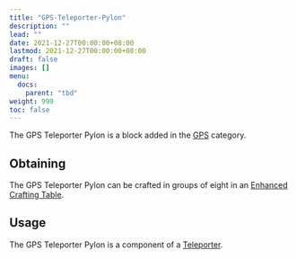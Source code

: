 ```yaml
---
title: "GPS-Teleporter-Pylon"
description: ""
lead: ""
date: 2021-12-27T00:00:00+08:00
lastmod: 2021-12-27T00:00:00+08:00
draft: false
images: []
menu: 
  docs:
    parent: "tbd"
weight: 999
toc: false
---
```


The GPS Teleporter Pylon is a block added in the [GPS](https://github.com/Slimefun/Slimefun4/wiki/GPS) category.

## Obtaining

The GPS Teleporter Pylon can be crafted in groups of eight in an [Enhanced Crafting Table](https://github.com/Slimefun/Slimefun4/wiki/Enhanced-Crafting-Table).

## Usage

The GPS Teleporter Pylon is a component of a [Teleporter](https://github.com/Slimefun/Slimefun4/wiki/Teleporter).
